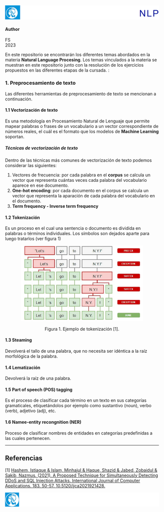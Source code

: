 ![header](doc/LogoHeader.png)
#### Author
FS <br>
2023

En este repositorio se encontrarán los diferentes temas abordados en la materia **Natural Language Procesing**. Los temas vinculados a la materia se muestran en este repositorio junto con la resolución de los ejercicios propuestos en las diferentes etapas de la cursada. :

### 1. Preprocesamiento de texto
Las diferentes herramientas de preprocesamiento de texto se mencionan a continuación.

#### 1.1 Vectorización de texto
Es una metodología en Procesamiento Natural de Lenguaje que permite mapear palabras o frases de un vocabulario a un vector correspondiente de números reales,  el cuál es el formato que los modelos de **Machine Learning** soportan.
##### Técnicas de vectorización de texto
Dentro de las técnicas más comunes de vectorización de texto podemos considerar las siguientes:
1. Vectores de frecuencia: por cada palabra en el **corpus** se calcula un vector que representa cuántas veces cada palabra del vocabulario aparece en ese documento.
2. **One-hot encoding**: por cada documento en el corpus se calcula un vector que representa la aparación de cada palabra del vocabulario en el documento.
3. **Term frequency - Inverse term frequency**

#### 1.2 Tokenización
Es un proceso en el cual una sentencia o documento es dividida en palabras o términos individuales. Los símbolos son dejados aparte para luego tratarlos (ver figura 1)
<p align = "center">
<img alt = "imagen1" src = imgs\tokenization.png style="width:400px; height:auto" style= "display: block; margin: 0 auto">
</p>
<p align = "center"> Figura 1.  Ejemplo de tokenización [1]. </p>

#### 1.3 **Steaming**
Devolverá el tallo de una palabra, que no necesita ser idéntica a la raíz morfológica de la palabra.

#### 1.4 Lematización 
Devolverá la raíz de una palabra.

#### 1.5 Part of speech (POS) tagging
Es el proceso de clasificar cada término en un texto en sus categorías gramaticales, etiquetándolos  por ejemplo como sustantivo (noun), verbo (verb), adjetivo (adj), etc.

#### 1.6 Namee-entity recongnition (NER)
Proceso de clasificar nombres de entidades en categorías predefinidas a las cuales pertenecen.


---
## Referencias
[1] [Hashem, Istiaque & Islam, Minhajul & Haque, Shazid & Jabed, Zobaidul & Sakib, Nazmus. (2021). A Proposed Technique for Simultaneously Detecting DDoS and SQL Injection Attacks. International Journal of Computer Applications. 183. 50-57. 10.5120/ijca2021921428. 
](https://www.researchgate.net/figure/Tokenization-method-in-NLP-28_fig1_352658333.com)




![footer](doc/LogoFooter.png)
